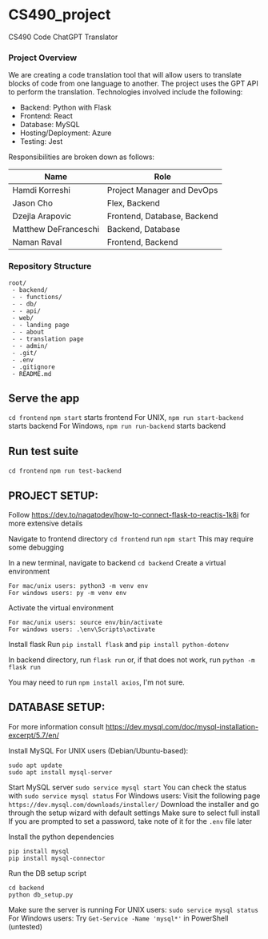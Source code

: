# CS490_project
CS490 Code ChatGPT Translator

### Project Overview

We are creating a code translation tool that will allow users to translate blocks of code from one language to another. The project uses the GPT API to perform the translation. Technologies involved include the following:

- Backend: Python with Flask
- Frontend: React
- Database: MySQL
- Hosting/Deployment: Azure
- Testing: Jest

Responsibilities are broken down as follows:

| Name | Role |
|------|------|
| Hamdi Korreshi | Project Manager and DevOps |
| Jason Cho | Flex, Backend |
| Dzejla Arapovic | Frontend, Database, Backend |
| Matthew DeFranceschi | Backend, Database |
| Naman Raval | Frontend, Backend |

### Repository Structure
```
root/
 - backend/
 - - functions/
 - - db/
 - - api/
 - web/
 - - landing page
 - - about
 - - translation page
 - - admin/
 - .git/
 - .env
 - .gitignore
 - README.md
```

## Serve the app
`cd frontend`
`npm start` starts frontend
For UNIX, `npm run start-backend` starts backend
For Windows, `npm run run-backend` starts backend

## Run test suite
`cd frontend`
`npm run test-backend`

## PROJECT SETUP:
Follow https://dev.to/nagatodev/how-to-connect-flask-to-reactjs-1k8i for more extensive details

Navigate to frontend directory
`cd frontend`
run `npm start`
This may require some debugging

In a new terminal, navigate to backend
`cd backend`
Create a virtual environment
```
For mac/unix users: python3 -m venv env
For windows users: py -m venv env
```
Activate the virtual environment
```
For mac/unix users: source env/bin/activate
For windows users: .\env\Scripts\activate
```

Install flask 
Run
`pip install flask` and `pip install python-dotenv`

In backend directory, run
`flask run`
or, if that does not work, run
`python -m flask run`

You may need to run `npm install axios`, I'm not sure.

## DATABASE SETUP:
For more information consult https://dev.mysql.com/doc/mysql-installation-excerpt/5.7/en/

Install MySQL
For UNIX users (Debian/Ubuntu-based):
```
sudo apt update
sudo apt install mysql-server
```
Start MySQL server
`sudo service mysql start`
You can check the status with
`sudo service mysql status`
For Windows users:
Visit the following page
`https://dev.mysql.com/downloads/installer/`
Download the installer and go through the setup wizard with default settings
Make sure to select full install
If you are prompted to set a password, take note of it for the `.env` file later

Install the python dependencies
```
pip install mysql
pip install mysql-connector
```
Run the DB setup script
```
cd backend
python db_setup.py
```

Make sure the server is running
For UNIX users:
`sudo service mysql status`
For Windows users:
Try `Get-Service -Name 'mysql*'` in PowerShell (untested)
